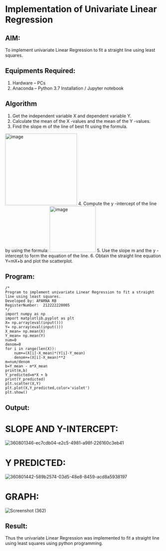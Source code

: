 # Implementation of Univariate Linear Regression
## AIM:
To implement univariate Linear Regression to fit a straight line using least squares.

## Equipments Required:
1. Hardware – PCs
2. Anaconda – Python 3.7 Installation / Jupyter notebook

## Algorithm
1. Get the independent variable X and dependent variable Y.
2. Calculate the mean of the X -values and the mean of the Y -values.
3. Find the slope m of the line of best fit using the formula. 
<img width="231" alt="image" src="https://user-images.githubusercontent.com/93026020/192078527-b3b5ee3e-992f-46c4-865b-3b7ce4ac54ad.png">
4. Compute the y -intercept of the line by using the formula:
<img width="148" alt="image" src="https://user-images.githubusercontent.com/93026020/192078545-79d70b90-7e9d-4b85-9f8b-9d7548a4c5a4.png">
5. Use the slope m and the y -intercept to form the equation of the line.
6. Obtain the straight line equation Y=mX+b and plot the scatterplot.

## Program:
```
/*
Program to implement univariate Linear Regression to fit a straight line using least squares.
Developed by: APARNA RB
RegisterNumber:  212222220005
*/
import numpy as np
import matplotlib.pyplot as plt
X= np.array(eval(input()))
Y= np.array(eval(input()))
X_mean= np.mean(X)
Y_mean= np.mean(Y)
num=0
denom=0
for i in range(len(X)):
    num+=(X[i]-X_mean)*(Y[i]-Y_mean)
    denom+=(X[i]-X_mean)**2
m=num/denom
b=Y_mean - m*X_mean
print(m,b)
Y_predicted=m*X + b
print(Y_predicted)
plt.scatter(X,Y)
plt.plot(X,Y_predicted,color='violet')
plt.show()
```

## Output:
# SLOPE AND Y-INTERCEPT:
![360801346-ec7cdb04-e2c5-4981-a98f-226160c3eb41](https://github.com/user-attachments/assets/fccfddd4-3ac3-40fa-9fd0-0d5bc86244f2)
# Y PREDICTED:
![360801442-589b2574-03d5-48e8-8459-acd8a5938197](https://github.com/user-attachments/assets/f10ea97f-0ee5-4a41-b977-acedd94793ff)
# GRAPH:
![Screenshot (362)](https://github.com/user-attachments/assets/3eed5b5b-242c-45b6-b105-9e661279a356)

## Result:
Thus the univariate Linear Regression was implemented to fit a straight line using least squares using python programming.
